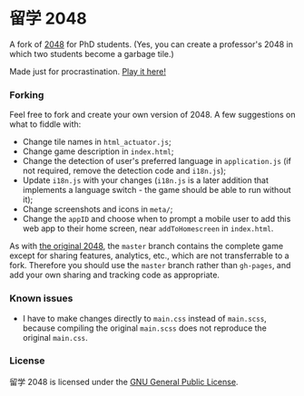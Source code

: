# 留学 2048
A fork of [2048](https://github.com/gabrielecirulli/2048) for PhD students. (Yes, you can create a professor's 2048 in which two students become a garbage tile.)

Made just for procrastination. [Play it here!](https://ymfa.github.io/phd-2048/)

### Forking
Feel free to fork and create your own version of 2048. A few suggestions on what to fiddle with:

- Change tile names in `html_actuator.js`;
- Change game description in `index.html`;
- Change the detection of user's preferred language in `application.js` (if not required, remove the detection code and `i18n.js`);
- Update `i18n.js` with your changes (`i18n.js` is a later addition that implements a language switch - the game should be able to run without it);
- Change screenshots and icons in `meta/`;
- Change the `appID` and choose when to prompt a mobile user to add this web app to their home screen, near `addToHomescreen` in `index.html`.

As with [the original 2048](https://github.com/gabrielecirulli/2048/blob/master/CONTRIBUTING.md), the `master` branch contains the complete game except for sharing features, analytics, etc., which are not transferrable to a fork.
Therefore you should use the `master` branch rather than `gh-pages`, and add your own sharing and tracking code as appropriate.

### Known issues
- I have to make changes directly to `main.css` instead of `main.scss`, because compiling the original `main.scss` does not reproduce the original `main.css`.

### License
留学 2048 is licensed under the [GNU General Public License](https://github.com/ymfa/phd-2048/blob/master/LICENSE.txt).
